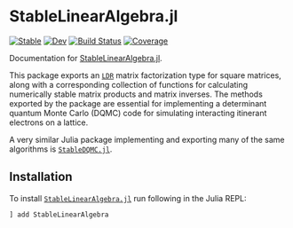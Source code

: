 # StableLinearAlgebra.jl

[![Stable](https://img.shields.io/badge/docs-stable-blue.svg)](https://cohensbw.github.io/StableLinearAlgebra.jl/stable)
[![Dev](https://img.shields.io/badge/docs-dev-blue.svg)](https://cohensbw.github.io/StableLinearAlgebra.jl/dev)
[![Build Status](https://github.com/cohensbw/StableLinearAlgebra.jl/actions/workflows/CI.yml/badge.svg?branch=master)](https://github.com/cohensbw/StableLinearAlgebra.jl/actions/workflows/CI.yml?query=branch%3Amaster)
[![Coverage](https://codecov.io/gh/cohensbw/StableLinearAlgebra.jl/branch/master/graph/badge.svg)](https://codecov.io/gh/cohensbw/StableLinearAlgebra.jl)

Documentation for [StableLinearAlgebra.jl](https://github.com/cohensbw/StableLinearAlgebra.jl).

This package exports an [`LDR`](@ref) matrix factorization type for square matrices, along with a corresponding collection of functions for calculating numerically stable matrix products and matrix inverses. The methods exported by the package are essential
for implementing a determinant quantum Monte Carlo (DQMC) code for simulating interacting itinerant electrons on a lattice.

A very similar Julia package implementing and exporting many of the same algorithms is [`StableDQMC.jl`](https://github.com/carstenbauer/StableDQMC.jl).

## Installation
To install [`StableLinearAlgebra.jl`](https://github.com/cohensbw/StableLinearAlgebra.jl) run following in the Julia REPL:

```julia
] add StableLinearAlgebra
```
